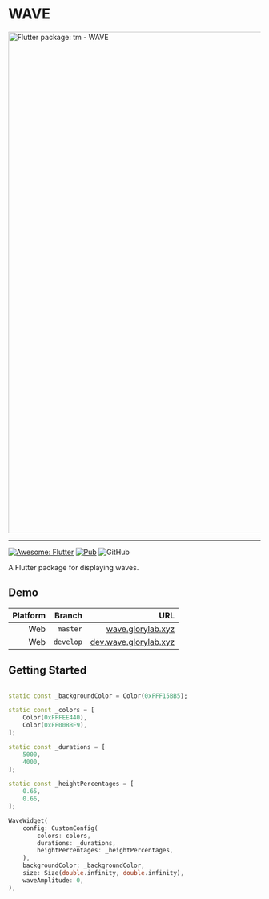# WAVE

<img src='https://github.com/glorylab/wave/blob/master/assets/wave_banner.png?raw=true' width="1000" height="auto" alt="Flutter package: tm - WAVE" />

---

[![Awesome: Flutter](https://img.shields.io/badge/⌐◨─◨-AwesomeFlutter-blue.svg?logo=flutter&longCache=true&style=flat-square)](https://github.com/Solido/awesome-flutter#effect) 
[![Pub](https://img.shields.io/pub/v/wave.svg?logo=flutter&style=flat-square)](https://pub.dev/packages/wave)
![GitHub](https://img.shields.io/github/license/mashape/apistatus.svg?longCache=true&style=flat-square)

A Flutter package for displaying waves.

## Demo

| Platform  | Branch    | URL   | 
| -:        | -:        | -:    |
| Web       | `master`  | [wave.glorylab.xyz](https://wave.glorylab.xyz "The demo page of the wave package.") |
| Web       | `develop` | [dev.wave.glorylab.xyz](https://dev.wave.glorylab.xyz "The demo page of the wave package's develop branch.") |



## Getting Started

``` Dart

static const _backgroundColor = Color(0xFFF15BB5);

static const _colors = [
    Color(0xFFFEE440),
    Color(0xFF00BBF9),
];

static const _durations = [
    5000,
    4000,
];

static const _heightPercentages = [
    0.65,
    0.66,
];

WaveWidget(
    config: CustomConfig(
        colors: colors,
        durations: _durations,
        heightPercentages: _heightPercentages,
    ),
    backgroundColor: _backgroundColor,
    size: Size(double.infinity, double.infinity),
    waveAmplitude: 0,
),
```